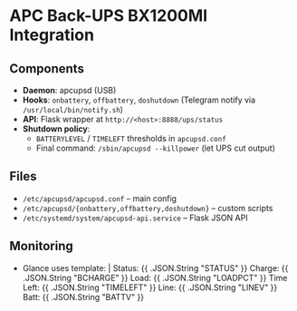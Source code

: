 # APC Back-UPS BX1200MI Integration

## Components
- **Daemon**: apcupsd (USB)
- **Hooks**: `onbattery`, `offbattery`, `doshutdown` (Telegram notify via `/usr/local/bin/notify.sh`)
- **API**: Flask wrapper at `http://<host>:8888/ups/status`
- **Shutdown policy**:
  - `BATTERYLEVEL` / `TIMELEFT` thresholds in `apcupsd.conf`
  - Final command: `/sbin/apcupsd --killpower` (let UPS cut output)

## Files
- `/etc/apcupsd/apcupsd.conf` – main config
- `/etc/apcupsd/{onbattery,offbattery,doshutdown}` – custom scripts
- `/etc/systemd/system/apcupsd-api.service` – Flask JSON API

## Monitoring
- Glance uses template: |
Status: {{ .JSON.String "STATUS" }}
Charge: {{ .JSON.String "BCHARGE" }}
Load: {{ .JSON.String "LOADPCT" }}
Time Left: {{ .JSON.String "TIMELEFT" }}
Line: {{ .JSON.String "LINEV" }}
Batt: {{ .JSON.String "BATTV" }}
